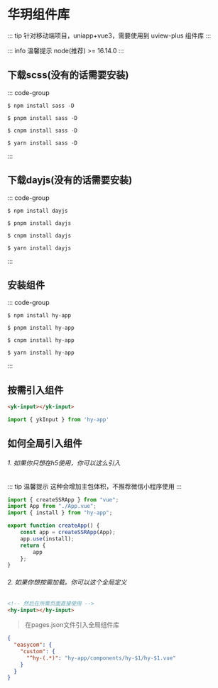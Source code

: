 # 华玥组件库

::: tip
针对移动端项目，uniapp+vue3，需要使用到 uview-plus 组件库
:::

::: info 温馨提示
node(推荐) >= 16.14.0
:::

## 下载scss(没有的话需要安装)
::: code-group
```shell [npm]
$ npm install sass -D
```

```shell [pnpm]
$ pnpm install sass -D
```

```shell [cnpm]
$ cnpm install sass -D
```

```shell [yarn]
$ yarn install sass -D
```
:::

## 下载dayjs(没有的话需要安装)
::: code-group
```shell [npm]
$ npm install dayjs
```

```shell [pnpm]
$ pnpm install dayjs
```

```shell [cnpm]
$ cnpm install dayjs
```

```shell [yarn]
$ yarn install dayjs
```
:::

## 安装组件
::: code-group
```shell [npm]
$ npm install hy-app
```

```shell [pnpm]
$ pnpm install hy-app
```

```shell [cnpm]
$ cnpm install hy-app
```

```shell [yarn]
$ yarn install hy-app
```
:::

## 按需引入组件

```html
<yk-input></yk-input>
```

```javascript
import { ykInput } from 'hy-app'
```

## 如何全局引入组件

###### 1. 如果你只想在h5使用，你可以这么引入
::: tip 温馨提示
这种会增加主包体积，不推荐微信小程序使用
:::

```ts [./src/main.ts]
import { createSSRApp } from "vue";
import App from "./App.vue";
import { install } from "hy-app";

export function createApp() {
    const app = createSSRApp(App);
    app.use(install);
    return {
        app
    };
}
```

###### 2. 如果你想按需加载。你可以这个全局定义
```html
<!-- 然后在所需页面直接使用 -->
<hy-input></hy-input>
```

> 在pages.json文件引入全局组件库
```json [./src/pages.json]
{
  "easycom": {
    "custom": {
      "^hy-(.*)": "hy-app/components/hy-$1/hy-$1.vue"
    }
  }
}
```

